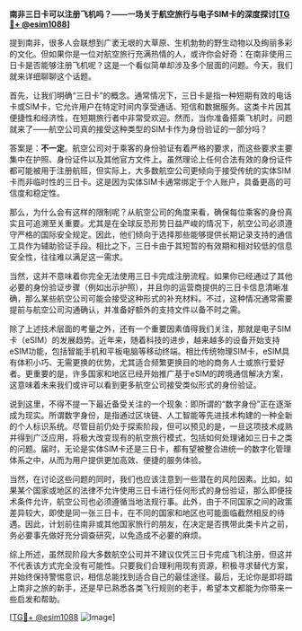 **南非三日卡可以注册飞机吗？——一场关于航空旅行与电子SIM卡的深度探讨[[TG💪+ @esim1088](https://t.me/s/esim1088)]**

提到南非，很多人会联想到广袤无垠的大草原、生机勃勃的野生动物以及绚丽多彩的文化。但如果你是一位对航空旅行充满热情的人，或许你会好奇：在南非使用三日卡是否能够注册飞机呢？这是一个看似简单却涉及多个层面的问题。今天，我们就来详细聊聊这个话题。

首先，让我们明确“三日卡”的概念。通常情况下，三日卡是指一种短期有效的电话卡或SIM卡，它允许用户在特定时间内享受通话、短信和数据服务。这类卡片因其便捷性和经济性，在短期旅行者中非常受欢迎。然而，当你准备搭乘飞机时，问题就来了——航空公司真的接受这种类型的SIM卡作为身份验证的一部分吗？

答案是：**不一定**。航空公司对于乘客的身份验证有着严格的要求，而这些要求主要集中在护照、身份证件以及其他官方文件上。虽然理论上任何合法有效的身份证件都可能被用于注册航班，但实际上，大多数航空公司更倾向于接受传统的实体SIM卡而非临时性的三日卡。这是因为实体SIM卡通常绑定于个人账户，具备更高的可信度和稳定性。

那么，为什么会有这样的限制呢？从航空公司的角度来看，确保每位乘客的身份真实且可追溯至关重要。尤其是在全球反恐形势日益严峻的情况下，航空公司必须遵守严格的国际安全规定。因此，他们倾向于选择那些能够提供长期记录支持的通信工具作为辅助验证手段。相比之下，三日卡由于其短暂的有效期和相对较低的信息安全性，往往难以满足这一需求。

当然，这并不意味着你完全无法使用三日卡完成注册流程。如果你已经通过了其他必要的身份验证步骤（例如出示护照），并且你的运营商提供的三日卡信息清晰准确，那么某些航空公司可能会接受这种形式的补充材料。不过，这种情况通常需要提前与航空公司沟通确认，并准备好额外的支持文件以备不时之需。

除了上述技术层面的考量之外，还有一个重要因素值得我们关注，那就是电子SIM卡（eSIM）的发展趋势。近年来，随着科技的进步，越来越多的设备开始支持eSIM功能，包括智能手机和平板电脑等移动终端。相比传统物理SIM卡，eSIM具有体积小巧、无需更换的优势，尤其适合频繁更换目的地的商务人士或旅行爱好者。更重要的是，许多国家和地区已经开始推广基于eSIM的跨境通信解决方案，这意味着未来我们或许可以看到更多航空公司接受类似形式的身份验证。

说到这里，不得不提一下最近备受关注的一个现象：即所谓的“数字身份”正在逐渐成为现实。所谓数字身份，是指通过区块链、人工智能等先进技术构建的一种全新的个人标识系统。尽管目前仍处于探索阶段，但可以预见的是，一旦这项技术成熟并得到广泛应用，将极大改变现有的航空旅行模式，包括如何处理诸如三日卡之类的问题。届时，无论是实体SIM卡还是三日卡，都有望被整合进统一的数字化管理体系之中，从而为用户提供更加高效、便捷的服务体验。

当然，在讨论这些问题的同时，我们也应该注意到一些潜在的风险因素。比如，如果某个国家或地区的法律不允许使用三日卡进行任何形式的身份验证，那么即便技术条件允许，航空公司也必须遵循当地法规行事。此外，由于不同国家之间的政策差异较大，即使是同一张三日卡，在不同的国家和地区也可能面临截然相反的待遇。因此，计划前往南非或其他国家旅行的朋友，在决定是否携带此类卡片之前，务必要事先做好充分调查研究，以免造成不必要的麻烦。

综上所述，虽然现阶段大多数航空公司并不建议仅凭三日卡完成飞机注册，但这并不代表该方式完全没有可能性。只要我们合理利用现有资源，积极寻求替代方案，并始终保持警惕意识，相信总能找到适合自己的最佳途径。最后，无论你是即将踏上南非之旅的新手，还是早已熟悉各类飞行规则的老手，希望本文都能为你带来一些启发和帮助。

[[TG💪+ @esim1088](https://t.me/s/esim1088) ![Image](https://i.postimg.cc/4NQfJmqS/Snipaste-2025-05-13-00-14-12.png)]